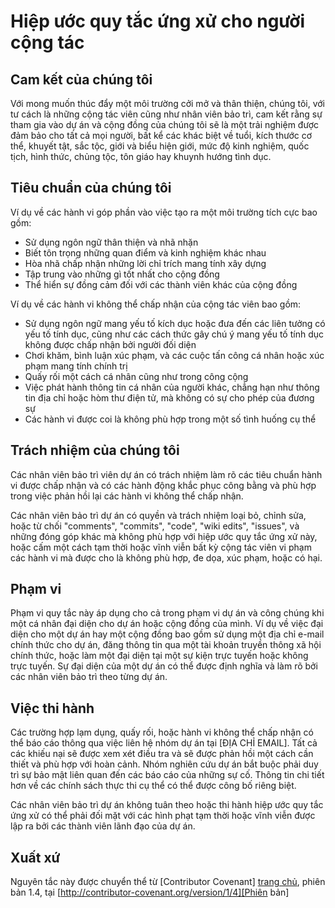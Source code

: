 # Hiệp ước quy tắc ứng xử cho người cộng tác

## Cam kết của chúng tôi

Với mong muốn thúc đẩy một môi trường cởi mở và thân thiện, chúng tôi, với tư cách là những cộng tác viên cũng như nhân viên bảo trì, cam kết rằng sự tham gia vào dự án và cộng đồng của chúng tôi sẽ là một trải nghiệm được đảm bảo cho tất cả mọi người, bất kể các khác biệt về tuổi, kích thước cơ thể, khuyết tật, sắc tộc, giới và biểu hiện giới, mức độ kinh nghiệm, quốc tịch, hình thức, chủng tộc, tôn giáo hay khuynh hướng tình dục.

## Tiêu chuẩn của chúng tôi

Ví dụ về các hành vi góp phần vào việc tạo ra một môi trường tích cực bao gồm:

* Sử dụng ngôn ngữ thân thiện và nhã nhặn
* Biết tôn trọng những quan điểm và kinh nghiệm khác nhau
* Hòa nhã chấp nhận những lời chỉ trích mang tính xây dựng
* Tập trung vào những gì tốt nhất cho cộng đồng
* Thể hiển sự đồng cảm đối với các thành viên khác của cộng đồng

Ví dụ về các hành vi không thể chấp nhận của cộng tác viên bao gồm:

* Sử dụng ngôn ngữ mang yếu tố kích dục hoặc đưa đến các liên tưởng có yếu tố tính dục, cũng như các cách thức gây chú ý mang yếu tố tính dục không được chấp nhận bởi người đối diện
* Chơi khăm, bình luận xúc phạm, và các cuộc tấn công cá nhân hoặc xúc phạm mang tính chính trị
* Quấy rối một cách cá nhân cũng như trong công cộng
* Việc phát hành thông tin cá nhân của người khác, chẳng hạn như thông tin địa chỉ hoặc hòm thư điện tử, mà không có sự cho phép của đương sự
* Các hành vi được coi là không phù hợp trong một số tình huống cụ thể

## Trách nhiệm của chúng tôi

Các nhân viên bảo trì viên dự án có trách nhiệm làm rõ các tiêu chuẩn hành vi được chấp nhận và có các hành động khắc phục công bằng và phù hợp trong việc phản hồi lại các hành vi không thể chấp nhận.

Các nhân viên bảo trì dự án có quyền và trách nhiệm loại bỏ, chỉnh sửa, hoặc từ chối "comments", "commits", "code", "wiki edits", "issues", và những đóng góp khác mà không phù hợp với hiệp ước quy tắc ứng xử này, hoặc cấm một cách tạm thời hoặc vĩnh viễn bất kỳ cộng tác viên vi phạm các hành vi mà được cho là không phù hợp, đe dọa, xúc phạm, hoặc có hại.

## Phạm vi

Phạm vi quy tắc này áp dụng cho cả trong phạm vi dự án và công chúng khi một cá nhân đại diện cho dự án hoặc cộng đồng của mình. Ví dụ về việc đại diện cho một dự án hay một cộng đồng bao gồm sử dụng một địa chỉ e-mail chính thức cho dự án, đăng thông tin qua một tài khoản truyền thông xã hội chính thức, hoặc làm một đại diện tại một sự kiện trực tuyến hoặc không trực tuyến. Sự đại diện của một dự án có thể được định nghĩa và làm rõ bởi các nhân viên bảo trì theo từng dự án.

## Việc thi hành

Các trường hợp lạm dụng, quấy rối, hoặc hành vi không thể chấp nhận có thể báo cáo thông qua việc liên hệ nhóm dự án tại [ĐỊA CHỈ EMAIL]. Tất cả các khiếu nại sẽ được xem xét điều tra và sẽ được phản hồi một cách cần thiết và phù hợp với hoàn cảnh. Nhóm nghiên cứu dự án bắt buộc phải duy trì sự bảo mật liên quan đến các báo cáo của những sự cố. Thông tin chi tiết hơn về các chính sách thực thi cụ thể có thể được công bố riêng biệt.

Các nhân viên bảo trì dự án không tuân theo hoặc thi hành hiệp ước quy tắc ứng xử có thể phải đối mặt với các hình phạt tạm thời hoặc vĩnh viễn được lập ra bởi các thành viên lãnh đạo của dự án.

## Xuất xứ

Nguyên tắc này được chuyển thể từ [Contributor Covenant] [trang chủ], phiên bản 1.4, tại [http://contributor-covenant.org/version/1/4][Phiên bản]

[Trang chủ]: http://contributor-covenant.org
[Phiên bản]: http://contributor-covenant.org/version/1/4/